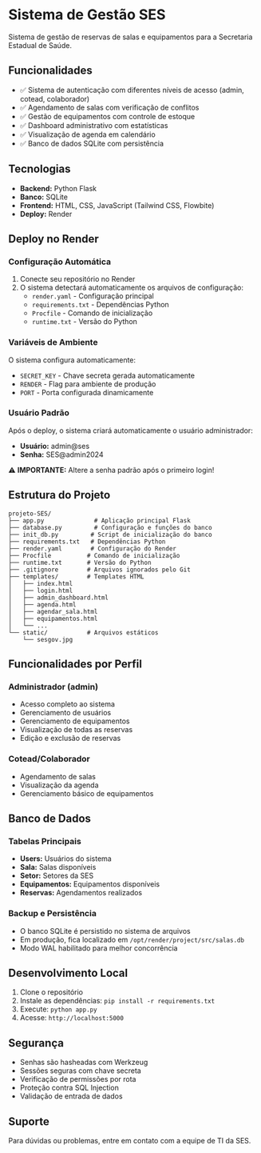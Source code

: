 # Sistema de Gestão SES

Sistema de gestão de reservas de salas e equipamentos para a Secretaria Estadual de Saúde.

## Funcionalidades

- ✅ Sistema de autenticação com diferentes níveis de acesso (admin, cotead, colaborador)
- ✅ Agendamento de salas com verificação de conflitos
- ✅ Gestão de equipamentos com controle de estoque
- ✅ Dashboard administrativo com estatísticas
- ✅ Visualização de agenda em calendário
- ✅ Banco de dados SQLite com persistência

## Tecnologias

- **Backend:** Python Flask
- **Banco:** SQLite
- **Frontend:** HTML, CSS, JavaScript (Tailwind CSS, Flowbite)
- **Deploy:** Render

## Deploy no Render

### Configuração Automática

1. Conecte seu repositório no Render
2. O sistema detectará automaticamente os arquivos de configuração:
   - `render.yaml` - Configuração principal
   - `requirements.txt` - Dependências Python
   - `Procfile` - Comando de inicialização
   - `runtime.txt` - Versão do Python

### Variáveis de Ambiente

O sistema configura automaticamente:
- `SECRET_KEY` - Chave secreta gerada automaticamente
- `RENDER` - Flag para ambiente de produção
- `PORT` - Porta configurada dinamicamente

### Usuário Padrão

Após o deploy, o sistema criará automaticamente o usuário administrador:
- **Usuário:** admin@ses
- **Senha:** SES@admin2024

⚠️ **IMPORTANTE:** Altere a senha padrão após o primeiro login!

## Estrutura do Projeto

```
projeto-SES/
├── app.py              # Aplicação principal Flask
├── database.py         # Configuração e funções do banco
├── init_db.py         # Script de inicialização do banco
├── requirements.txt   # Dependências Python
├── render.yaml        # Configuração do Render
├── Procfile          # Comando de inicialização
├── runtime.txt       # Versão do Python
├── .gitignore        # Arquivos ignorados pelo Git
├── templates/        # Templates HTML
│   ├── index.html
│   ├── login.html
│   ├── admin_dashboard.html
│   ├── agenda.html
│   ├── agendar_sala.html
│   ├── equipamentos.html
│   └── ...
└── static/           # Arquivos estáticos
    └── sesgov.jpg
```

## Funcionalidades por Perfil

### Administrador (admin)
- Acesso completo ao sistema
- Gerenciamento de usuários
- Gerenciamento de equipamentos
- Visualização de todas as reservas
- Edição e exclusão de reservas

### Cotead/Colaborador
- Agendamento de salas
- Visualização da agenda
- Gerenciamento básico de equipamentos

## Banco de Dados

### Tabelas Principais

- **Users:** Usuários do sistema
- **Sala:** Salas disponíveis
- **Setor:** Setores da SES
- **Equipamentos:** Equipamentos disponíveis
- **Reservas:** Agendamentos realizados

### Backup e Persistência

- O banco SQLite é persistido no sistema de arquivos
- Em produção, fica localizado em `/opt/render/project/src/salas.db`
- Modo WAL habilitado para melhor concorrência

## Desenvolvimento Local

1. Clone o repositório
2. Instale as dependências: `pip install -r requirements.txt`
3. Execute: `python app.py`
4. Acesse: `http://localhost:5000`

## Segurança

- Senhas são hasheadas com Werkzeug
- Sessões seguras com chave secreta
- Verificação de permissões por rota
- Proteção contra SQL Injection
- Validação de entrada de dados

## Suporte

Para dúvidas ou problemas, entre em contato com a equipe de TI da SES.
